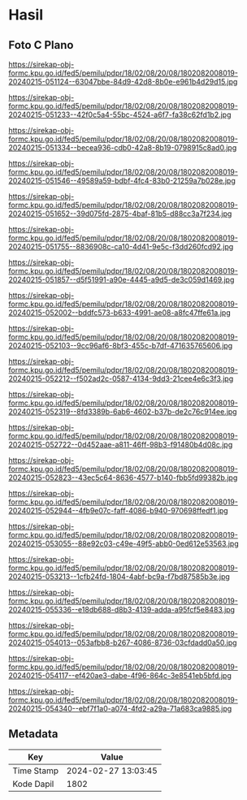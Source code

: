 # Hasil

## Foto C Plano

https://sirekap-obj-formc.kpu.go.id/fed5/pemilu/pdpr/18/02/08/20/08/1802082008019-20240215-051124--63047bbe-84d9-42d8-8b0e-e961b4d29d15.jpg

https://sirekap-obj-formc.kpu.go.id/fed5/pemilu/pdpr/18/02/08/20/08/1802082008019-20240215-051233--42f0c5a4-55bc-4524-a6f7-fa38c62fd1b2.jpg

https://sirekap-obj-formc.kpu.go.id/fed5/pemilu/pdpr/18/02/08/20/08/1802082008019-20240215-051334--becea936-cdb0-42a8-8b19-0798915c8ad0.jpg

https://sirekap-obj-formc.kpu.go.id/fed5/pemilu/pdpr/18/02/08/20/08/1802082008019-20240215-051546--49589a59-bdbf-4fc4-83b0-21259a7b028e.jpg

https://sirekap-obj-formc.kpu.go.id/fed5/pemilu/pdpr/18/02/08/20/08/1802082008019-20240215-051652--39d075fd-2875-4baf-81b5-d88cc3a7f234.jpg

https://sirekap-obj-formc.kpu.go.id/fed5/pemilu/pdpr/18/02/08/20/08/1802082008019-20240215-051755--8836908c-ca10-4d41-9e5c-f3dd260fcd92.jpg

https://sirekap-obj-formc.kpu.go.id/fed5/pemilu/pdpr/18/02/08/20/08/1802082008019-20240215-051857--d5f51991-a90e-4445-a9d5-de3c059d1469.jpg

https://sirekap-obj-formc.kpu.go.id/fed5/pemilu/pdpr/18/02/08/20/08/1802082008019-20240215-052002--bddfc573-b633-4991-ae08-a8fc47ffe61a.jpg

https://sirekap-obj-formc.kpu.go.id/fed5/pemilu/pdpr/18/02/08/20/08/1802082008019-20240215-052103--9cc96af6-8bf3-455c-b7df-471635765606.jpg

https://sirekap-obj-formc.kpu.go.id/fed5/pemilu/pdpr/18/02/08/20/08/1802082008019-20240215-052212--f502ad2c-0587-4134-9dd3-21cee4e6c3f3.jpg

https://sirekap-obj-formc.kpu.go.id/fed5/pemilu/pdpr/18/02/08/20/08/1802082008019-20240215-052319--8fd3389b-6ab6-4602-b37b-de2c76c914ee.jpg

https://sirekap-obj-formc.kpu.go.id/fed5/pemilu/pdpr/18/02/08/20/08/1802082008019-20240215-052722--0d452aae-a811-46ff-98b3-f91480b4d08c.jpg

https://sirekap-obj-formc.kpu.go.id/fed5/pemilu/pdpr/18/02/08/20/08/1802082008019-20240215-052823--43ec5c64-8636-4577-b140-fbb5fd99382b.jpg

https://sirekap-obj-formc.kpu.go.id/fed5/pemilu/pdpr/18/02/08/20/08/1802082008019-20240215-052944--4fb9e07c-faff-4086-b940-970698ffedf1.jpg

https://sirekap-obj-formc.kpu.go.id/fed5/pemilu/pdpr/18/02/08/20/08/1802082008019-20240215-053055--88e92c03-c49e-49f5-abb0-0ed612e53563.jpg

https://sirekap-obj-formc.kpu.go.id/fed5/pemilu/pdpr/18/02/08/20/08/1802082008019-20240215-053213--1cfb24fd-1804-4abf-bc9a-f7bd87585b3e.jpg

https://sirekap-obj-formc.kpu.go.id/fed5/pemilu/pdpr/18/02/08/20/08/1802082008019-20240215-055336--e18db688-d8b3-4139-adda-a95fcf5e8483.jpg

https://sirekap-obj-formc.kpu.go.id/fed5/pemilu/pdpr/18/02/08/20/08/1802082008019-20240215-054013--053afbb8-b267-4086-8736-03cfdadd0a50.jpg

https://sirekap-obj-formc.kpu.go.id/fed5/pemilu/pdpr/18/02/08/20/08/1802082008019-20240215-054117--ef420ae3-dabe-4f96-864c-3e8541eb5bfd.jpg

https://sirekap-obj-formc.kpu.go.id/fed5/pemilu/pdpr/18/02/08/20/08/1802082008019-20240215-054340--ebf7f1a0-a074-4fd2-a29a-71a683ca9885.jpg


## Metadata

| Key        | Value               |
| ---------- | ------------------- |
| Time Stamp | 2024-02-27 13:03:45 |
| Kode Dapil | 1802                |



